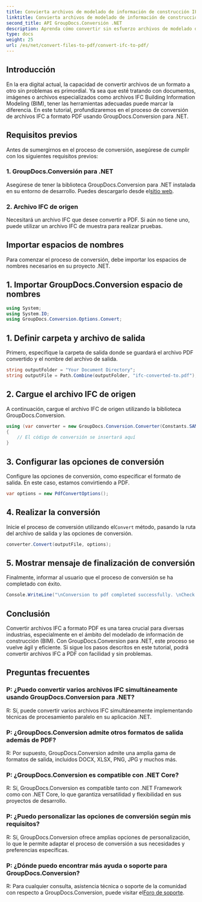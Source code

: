 ```yaml
---
title: Convierta archivos de modelado de información de construcción IFC a PDF
linktitle: Convierta archivos de modelado de información de construcción IFC a PDF
second_title: API GroupDocs.Conversión .NET
description: Aprenda cómo convertir sin esfuerzo archivos de modelado de información de construcción IFC a formato PDF utilizando GroupDocs.Conversion para .NET.
type: docs
weight: 25
url: /es/net/convert-files-to-pdf/convert-ifc-to-pdf/
---
```

## Introducción
En la era digital actual, la capacidad de convertir archivos de un formato a otro sin problemas es primordial. Ya sea que esté tratando con documentos, imágenes o archivos especializados como archivos IFC Building Information Modeling (BIM), tener las herramientas adecuadas puede marcar la diferencia. En este tutorial, profundizaremos en el proceso de conversión de archivos IFC a formato PDF usando GroupDocs.Conversion para .NET. 
## Requisitos previos
Antes de sumergirnos en el proceso de conversión, asegúrese de cumplir con los siguientes requisitos previos:
### 1. GroupDocs.Conversión para .NET
 Asegúrese de tener la biblioteca GroupDocs.Conversion para .NET instalada en su entorno de desarrollo. Puedes descargarlo desde el[sitio web](https://releases.groupdocs.com/conversion/net/).
### 2. Archivo IFC de origen
Necesitará un archivo IFC que desee convertir a PDF. Si aún no tiene uno, puede utilizar un archivo IFC de muestra para realizar pruebas.

## Importar espacios de nombres
Para comenzar el proceso de conversión, debe importar los espacios de nombres necesarios en su proyecto .NET. 
## 1. Importar GroupDocs.Conversion espacio de nombres
```csharp
using System;
using System.IO;
using GroupDocs.Conversion.Options.Convert;
```
## 1. Definir carpeta y archivo de salida
Primero, especifique la carpeta de salida donde se guardará el archivo PDF convertido y el nombre del archivo de salida.
```csharp
string outputFolder = "Your Document Directory";
string outputFile = Path.Combine(outputFolder, "ifc-converted-to.pdf");
```
## 2. Cargue el archivo IFC de origen
A continuación, cargue el archivo IFC de origen utilizando la biblioteca GroupDocs.Conversion.
```csharp
using (var converter = new GroupDocs.Conversion.Converter(Constants.SAMPLE_IFC))
{
    // El código de conversión se insertará aquí
}
```
## 3. Configurar las opciones de conversión
Configure las opciones de conversión, como especificar el formato de salida. En este caso, estamos convirtiendo a PDF.
```csharp
var options = new PdfConvertOptions();
```
## 4. Realizar la conversión
 Inicie el proceso de conversión utilizando el`Convert` método, pasando la ruta del archivo de salida y las opciones de conversión.
```csharp
converter.Convert(outputFile, options);
```
## 5. Mostrar mensaje de finalización de conversión
Finalmente, informar al usuario que el proceso de conversión se ha completado con éxito.
```csharp
Console.WriteLine("\nConversion to pdf completed successfully. \nCheck output in {0}", outputFolder);
```

## Conclusión
Convertir archivos IFC a formato PDF es una tarea crucial para diversas industrias, especialmente en el ámbito del modelado de información de construcción (BIM). Con GroupDocs.Conversion para .NET, este proceso se vuelve ágil y eficiente. Si sigue los pasos descritos en este tutorial, podrá convertir archivos IFC a PDF con facilidad y sin problemas.
## Preguntas frecuentes
### P: ¿Puedo convertir varios archivos IFC simultáneamente usando GroupDocs.Conversion para .NET?
R: Sí, puede convertir varios archivos IFC simultáneamente implementando técnicas de procesamiento paralelo en su aplicación .NET.
### P: ¿GroupDocs.Conversion admite otros formatos de salida además de PDF?
R: Por supuesto, GroupDocs.Conversion admite una amplia gama de formatos de salida, incluidos DOCX, XLSX, PNG, JPG y muchos más.
### P: ¿GroupDocs.Conversion es compatible con .NET Core?
R: Sí, GroupDocs.Conversion es compatible tanto con .NET Framework como con .NET Core, lo que garantiza versatilidad y flexibilidad en sus proyectos de desarrollo.
### P: ¿Puedo personalizar las opciones de conversión según mis requisitos?
R: Sí, GroupDocs.Conversion ofrece amplias opciones de personalización, lo que le permite adaptar el proceso de conversión a sus necesidades y preferencias específicas.
### P: ¿Dónde puedo encontrar más ayuda o soporte para GroupDocs.Conversion?
R: Para cualquier consulta, asistencia técnica o soporte de la comunidad con respecto a GroupDocs.Conversion, puede visitar el[Foro de soporte](https://forum.groupdocs.com/c/conversion/11).